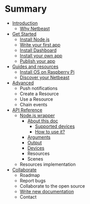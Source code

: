 # Summary

* [Introduction](README.md)
   * [Why Netbeast](chapters/introduction/why_netbeast.md)
* [Get Started](chapters/get_started/index.md)
   * [Install Node.js](chapters/get_started/install_nodejs.md)
   * [Write your first app](chapters/get_started/write_your_first_app.md)
   * [Install Dashboard](chapters/get_started/install_dashboard.md)
   * [Install your own app](chapters/get_started/install_your_own_app_md.md)
   * [Publish your app](chapters/get_started/publish_your_app.md)
* [Guides and resources](chapters/guides_and_resources/index.md)
   * [Install OS on Raspberry Pi](chapters/guides_and_resources/install_os_on_raspberry_pi.md)
   * [Discover your Netbeast](chapters/guides_and_resources/discover_your_netbeast.md)
* [Advanced](chapters/advanced/index.md)
   * Push notifications
   * Create a Resource
   * Use a Resource
   * Chain events
* [API Reference](chapters/api_reference/index.md)
   * [Node.js wrapper](chapters/api_reference/nodejs_wrapper.md)
       * [About this doc](chapters/api_reference/about_this_doc.md)
           * [Supported devices](chapters/api_reference/supported_devices.md)
           * [How to use it?](chapters/api_reference/how_to_use_it.md)
       * [Arguments](chapters/api_reference/Arguments.md)
       * [Output](chapters/api_reference/output.md)
       * [Devices](chapters/api_reference/devices.md)
       * Resources
       * Scenes
   * Resources implementation
* [Collaborate](chapters/collaborate/index.md)
   * Roadmap
   * Report bugs
   * Collaborate to the open source
   * [Write new documentation](chapters/collaborate/write_new_documentation.md)
   * Contact

